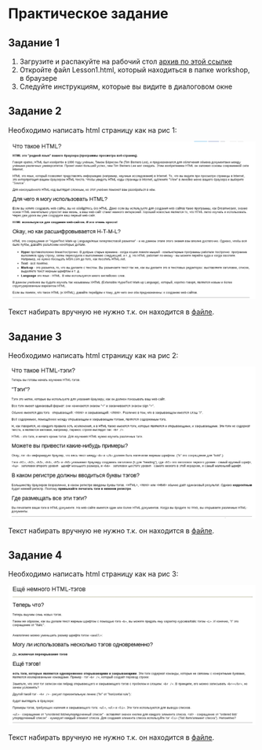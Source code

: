 # Практическое задание

## Задание 1

1. Загрузите и распакуйте на рабочий стол [архив по этой ссылке](workshop.zip)
2. Откройте файл Lesson1.html, который находиться в папке workshop, в браузере
3. Следуйте инструкциям, которые вы видите в диалоговом окне

## Задание 2

Необходимо написать html страницу как на рис 1:

![task 01](task01.png)

Текст набирать вручную не нужно т.к. он находится в [файле](task01.txt).

## Задание 3

Необходимо написать html страницу как на рис 2:

![task 02](task02.png)

Текст набирать вручную не нужно т.к. он находится в [файле](task02.txt).

## Задание 4

Необходимо написать html страницу как на рис 3:

![task 03](task03.png)

Текст набирать вручную не нужно т.к. он находится в [файле](task03.txt).
